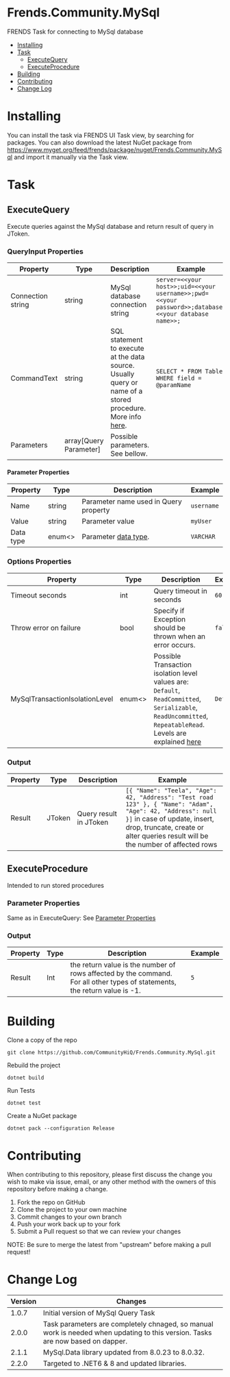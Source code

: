 # Frends.Community.MySql

FRENDS Task for connecting to MySql database

- [Installing](#installing)
- [Task](#tasks)
  - [ExecuteQuery](#executequery)
  - [ExecuteProcedure](#ExecuteProcedure) 
- [Building](#building)
- [Contributing](#contributing)
- [Change Log](#change-log)

# Installing

You can install the task via FRENDS UI Task view, by searching for packages. You can also download the latest NuGet package from https://www.myget.org/feed/frends/package/nuget/Frends.Community.MySql and import it manually via the Task view.

# Task

## ExecuteQuery

Execute queries against the MySql database and return result of query in JToken.

### QueryInput Properties
| Property    | Type       | Description     | Example |
| ------------| -----------| --------------- | ------- |
| Connection string | string | MySql database connection string | `server=<<your host>>;uid=<<your username>>;pwd=<<your password>>;database=<<your database name>>;` |
| CommandText | string | SQL statement to execute at the data source. Usually query or name of a stored procedure. More info [here]( https://dev.mysql.com/doc/dev/connector-net/8.0/html/P_MySql_Data_MySqlClient_MySqlCommand_CommandText.htm). | `SELECT * FROM Table WHERE field = @paramName` |
| Parameters | array[Query Parameter] | Possible parameters. See bellow. |  |

#### Parameter Properties

| Property    | Type       | Description     | Example |
| ------------| -----------| --------------- | ------- |
| Name | string | Parameter name used in Query property | `username` |
| Value | string | Parameter value | `myUser` |
| Data type | enum<> | Parameter [data type](https://dev.mysql.com/doc/dev/connector-net/8.0/html/T_MySql_Data_MySqlClient_MySqlDbType.htm). | `VARCHAR` |

### Options Properties

| Property    | Type       | Description     | Example |
| ------------| -----------| --------------- | ------- |
| Timeout seconds | int | Query timeout in seconds | `60` |
| Throw error on failure | bool | Specify if Exception should be thrown when an error occurs. | `false` 
| MySqlTransactionIsolationLevel | enum<> | Possible Transaction isolation level values are: `Default`, `ReadCommitted`, `Serializable`, `ReadUncommitted`, `RepeatableRead`. Levels are explained [here]( https://dev.mysql.com/doc/refman/8.0/en/innodb-transaction-isolation-levels.html) | `Default`

### Output
| Property    | Type       | Description     | Example |
| ------------| -----------| --------------- | ------- |
| Result | JToken | Query result in JToken | `[{ "Name": "Teela", "Age": 42, "Address": "Test road 123" }, { "Name": "Adam", "Age": 42, "Address": null }]` in case of update, insert, drop, truncate, create or alter queries result will be the number of affected rows |


## ExecuteProcedure

Intended to run stored procedures

### Parameter Properties

Same as in ExecuteQuery: See [Parameter Properties](#executequery)

### Output

| Property    | Type       | Description     | Example |
| ------------| -----------| --------------- | ------- |
| Result | Int | the return value is the number of rows affected by the command. For all other types of statements, the return value is -1.  | `5` |


# Building

Clone a copy of the repo

`git clone https://github.com/CommunityHiQ/Frends.Community.MySql.git`

Rebuild the project

`dotnet build`

Run Tests

`dotnet test`

Create a NuGet package

`dotnet pack --configuration Release`

# Contributing

When contributing to this repository, please first discuss the change you wish to make via issue, email, or any other method with the owners of this repository before making a change.

1. Fork the repo on GitHub
2. Clone the project to your own machine
3. Commit changes to your own branch
4. Push your work back up to your fork
5. Submit a Pull request so that we can review your changes

NOTE: Be sure to merge the latest from "upstream" before making a pull request!

# Change Log

| Version | Changes |
| ----- | ----- |
| 1.0.7 | Initial version of MySql Query Task |
| 2.0.0 | Task parameters are completely chnaged, so manual work is needed when updating to this version. Tasks are now based on dapper.|
| 2.1.1 | MySql.Data library updated from 8.0.23 to 8.0.32. |
| 2.2.0 | Targeted to .NET6 & 8 and updated libraries. |